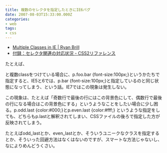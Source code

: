 ```yaml
---
title: 複数のセレクタを指定したときにIE6バグ
date: 2007-08-03T15:33:00.000Z
categories:
- web
tags:
- css
---
```

*   [Multiple Classes in IE | Ryan Brill](http://www.ryanbrill.com/archives/multiple-classes-in-ie/)
*   [付録：セレクタ関連の対応状況 \- CSS2リファレンス](http://hp.vector.co.jp/authors/VA022006/css/corrbrwser/selector.html)

<!-- more -->

たとえば、<p class="foo bar" > と複数classをつけている場合に、p.foo.bar {font-size:100px;}というかたちで指定すると、IE5と6では、p.bar {font-size:100px;}と指定しているのと同じ状態になってしまう、という話。IE7ではこの現象は発生しない。

この現象は、たとえば「奇数行で最後の行にはこの背景色にして、偶数行で最後の行になる場合はこの背景色にする」というようなことをしたい場合に少し困る。p.odd.last {color:#000;}とp.even.last {color:#fff;} というような指定をしても、どちらもp.lastと解釈されてしまい、CSSファイルの後ろで指定した方が反映されてしまう。

たとえばodd\_lastとか、even\_lastとか、そういうユニークなクラスを指定するとか、そういった回避方法はなくはないのですが、スマートな方法じゃないし、なによりめんどうくさい。
